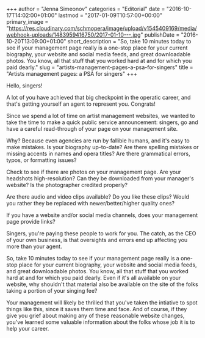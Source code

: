 +++
author = "Jenna Simeonov"
categories = "Editorial"
date = "2016-10-17T14:02:00+01:00"
lastmod = "2017-01-09T10:57:00+00:00"
primary_image = "https://res.cloudinary.com/schmopera/image/upload/v1545409169/media/webhook-uploads/1483959416750/2017-01-10---.jpg"
publishDate = "2016-10-20T13:09:00+01:00"
short_description = "So, take 10 minutes today to see if your management page really is a one-stop place for your current biography, your website and social media feeds, and great downloadable photos. You know, all that stuff that you worked hard at and for which you paid dearly."
slug = "artists-management-pages-a-psa-for-singers"
title = "Artists management pages: a PSA for singers"
+++

Hello, singers!

A lot of you have achieved that big checkpoint in the operatic career, and that's getting yourself an agent to represent you. Congrats!

Since we spend a lot of time on artist management websites, we wanted to take the time to make a quick public service announcement: singers, go and have a careful read-through of your page on your management site. 

Why? Because even agencies are run by fallible humans, and it's easy to make mistakes. Is your biography up-to-date? Are there spelling mistakes or missing accents in names and opera titles? Are there grammatical errors, typos, or formatting issues?

Check to see if there are photos on your management page. Are your headshots high-resolution? Can they be downloaded from your manager's website? Is the photographer credited properly?

Are there audio and video clips available? Do you like these clips? Would you rather they be replaced with newer/better/higher quality ones?

If you have a website and/or social media channels, does your management page provide links? 

Singers, you're paying these people to work for you. The catch, as the CEO of your own business, is that oversights and errors end up affecting you more than your agent. 

So, take 10 minutes today to see if your management page really is a one-stop place for your current biography, your website and social media feeds, and great downloadable photos. You know, all that stuff that you worked hard at and for which you paid dearly. Even if it's all available on your website, why shouldn't that material also be available on the site of the folks taking a portion of your singing fee?

Your management will likely be thrilled that you've taken the intiative to spot things like this, since it saves them time and face. And of course, if they give you grief about making any of these reasonable website changes, you've learned some valuable information about the folks whose job it is to help your career.
